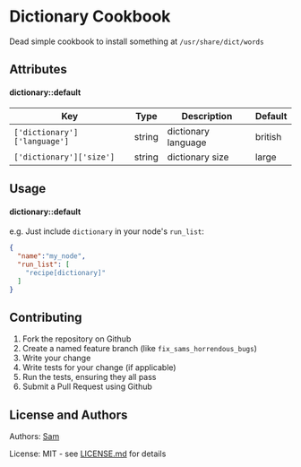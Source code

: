 Dictionary Cookbook
===================

Dead simple cookbook to install something at `/usr/share/dict/words`

Attributes
----------
#### dictionary::default
|Key|Type|Description|Default|
|---|----|-----------|-------|
|`['dictionary']['language']`|string|dictionary language|british|
|`['dictionary']['size']`|string|dictionary size|large|

Usage
-----
#### dictionary::default

e.g.
Just include `dictionary` in your node's `run_list`:

```json
{
  "name":"my_node",
  "run_list": [
    "recipe[dictionary]"
  ]
}
```

Contributing
------------

1. Fork the repository on Github
2. Create a named feature branch (like `fix_sams_horrendous_bugs`)
3. Write your change
4. Write tests for your change (if applicable)
5. Run the tests, ensuring they all pass
6. Submit a Pull Request using Github

License and Authors
-------------------
Authors: [Sam](http://twitter.com/pikesley)

License: MIT - see [LICENSE.md]() for details 